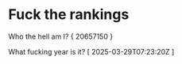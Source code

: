 # Fuck the rankings

Who the hell am I?
{ 20657150 }

What fucking year is it?
[ 2025-03-29T07:23:20Z ]
